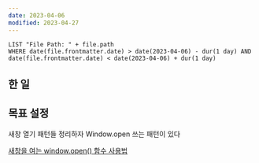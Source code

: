 ```yaml
---
date: 2023-04-06
modified: 2023-04-27
---
```


```dataview
LIST "File Path: " + file.path
WHERE date(file.frontmatter.date) > date(2023-04-06) - dur(1 day) AND date(file.frontmatter.date) < date(2023-04-06) + dur(1 day)
```

## 한 일

## 목표 설정

새창 열기 패턴들 정리하자
Window.open 쓰는 패턴이 있다

[새창을 여는 window.open() 함수 사용법](https://offbyone.tistory.com/312)
